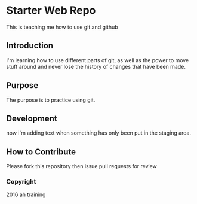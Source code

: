 # Starter Web Repo
This is teaching me how to use git and github
## Introduction
I'm learning how to use different parts of git, as well as the power to move stuff around and never lose the history of changes that have been made.
## Purpose
The purpose is to practice using git.
## Development
now i'm adding text when something has only been put in the staging area.
## How to Contribute
Please fork this repository then issue pull requests for review
### Copyright
2016 ah training
